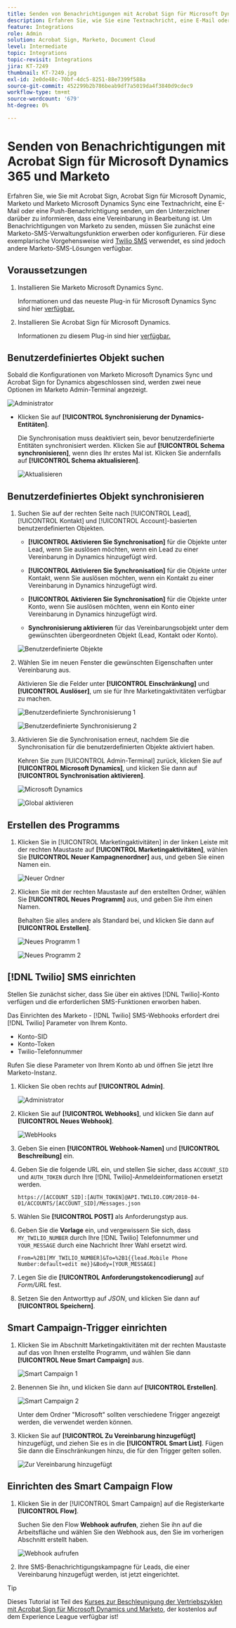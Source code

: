 ```yaml
---
title: Senden von Benachrichtigungen mit Acrobat Sign für Microsoft Dynamics 365 und Marketo
description: Erfahren Sie, wie Sie eine Textnachricht, eine E-Mail oder eine Push-Benachrichtigung senden, damit der Unterzeichner weiß, dass eine Vereinbarung in Bearbeitung ist.
feature: Integrations
role: Admin
solution: Acrobat Sign, Marketo, Document Cloud
level: Intermediate
topic: Integrations
topic-revisit: Integrations
jira: KT-7249
thumbnail: KT-7249.jpg
exl-id: 2e0de48c-70bf-4dc5-8251-88e7399f588a
source-git-commit: 452299b2b786beab9df7a5019da4f3840d9cdec9
workflow-type: tm+mt
source-wordcount: '679'
ht-degree: 0%

---
```


# Senden von Benachrichtigungen mit Acrobat Sign für Microsoft Dynamics 365 und Marketo

Erfahren Sie, wie Sie mit Acrobat Sign, Acrobat Sign für Microsoft Dynamic, Marketo und Marketo Microsoft Dynamics Sync eine Textnachricht, eine E-Mail oder eine Push-Benachrichtigung senden, um den Unterzeichner darüber zu informieren, dass eine Vereinbarung in Bearbeitung ist. Um Benachrichtigungen von Marketo zu senden, müssen Sie zunächst eine Marketo-SMS-Verwaltungsfunktion erwerben oder konfigurieren. Für diese exemplarische Vorgehensweise wird [Twilio SMS](https://launchpoint.marketo.com/twilio/twilio-sms-for-marketo/) verwendet, es sind jedoch andere Marketo-SMS-Lösungen verfügbar.

## Voraussetzungen

1. Installieren Sie Marketo Microsoft Dynamics Sync.

   Informationen und das neueste Plug-in für Microsoft Dynamics Sync sind hier [verfügbar.](https://experienceleague.adobe.com/docs/marketo/using/product-docs/crm-sync/microsoft-dynamics/marketo-plugin-releases-for-microsoft-dynamics.html)

1. Installieren Sie Acrobat Sign für Microsoft Dynamics.

   Informationen zu diesem Plug-in sind hier [ verfügbar.](https://helpx.adobe.com/ca/sign/using/microsoft-dynamics-integration-installation-guide.html)

## Benutzerdefiniertes Objekt suchen

Sobald die Konfigurationen von Marketo Microsoft Dynamics Sync und Acrobat Sign for Dynamics abgeschlossen sind, werden zwei neue Optionen im Marketo Admin-Terminal angezeigt.

![Administrator](assets/adminTerminal.png)

* Klicken Sie auf **[!UICONTROL Synchronisierung der Dynamics-Entitäten]**.

  Die Synchronisation muss deaktiviert sein, bevor benutzerdefinierte Entitäten synchronisiert werden. Klicken Sie auf **[!UICONTROL Schema synchronisieren]**, wenn dies Ihr erstes Mal ist. Klicken Sie andernfalls auf **[!UICONTROL Schema aktualisieren]**.

  ![Aktualisieren](assets/refreshSchema.png)

## Benutzerdefiniertes Objekt synchronisieren

1. Suchen Sie auf der rechten Seite nach [!UICONTROL Lead], [!UICONTROL Kontakt] und [!UICONTROL Account]-basierten benutzerdefinierten Objekten.

   * **[!UICONTROL Aktivieren Sie Synchronisation]** für die Objekte unter Lead, wenn Sie auslösen möchten, wenn ein Lead zu einer Vereinbarung in Dynamics hinzugefügt wird.

   * **[!UICONTROL Aktivieren Sie Synchronisation]** für die Objekte unter Kontakt, wenn Sie auslösen möchten, wenn ein Kontakt zu einer Vereinbarung in Dynamics hinzugefügt wird.

   * **[!UICONTROL Aktivieren Sie Synchronisation]** für die Objekte unter Konto, wenn Sie auslösen möchten, wenn ein Konto einer Vereinbarung in Dynamics hinzugefügt wird.

   * **Synchronisierung aktivieren** für das Vereinbarungsobjekt unter dem gewünschten übergeordneten Objekt (Lead, Kontakt oder Konto).

   ![Benutzerdefinierte Objekte](assets/enableSyncDynamics.png)

1. Wählen Sie im neuen Fenster die gewünschten Eigenschaften unter Vereinbarung aus.

   Aktivieren Sie die Felder unter **[!UICONTROL Einschränkung]** und **[!UICONTROL Auslöser]**, um sie für Ihre Marketingaktivitäten verfügbar zu machen.

   ![Benutzerdefinierte Synchronisierung 1](assets/entitySync1.png)

   ![Benutzerdefinierte Synchronisierung 2](assets/entitySync2.png)

1. Aktivieren Sie die Synchronisation erneut, nachdem Sie die Synchronisation für die benutzerdefinierten Objekte aktiviert haben.

   Kehren Sie zum [!UICONTROL Admin-Terminal] zurück, klicken Sie auf **[!UICONTROL Microsoft Dynamics]**, und klicken Sie dann auf **[!UICONTROL Synchronisation aktivieren]**.

   ![Microsoft Dynamics](assets/microsoftDynamics.png)

   ![Global aktivieren](assets/enableGlobalDynamics.png)

## Erstellen des Programms

1. Klicken Sie in [!UICONTROL Marketingaktivitäten] in der linken Leiste mit der rechten Maustaste auf **[!UICONTROL Marketingaktivitäten]**, wählen Sie **[!UICONTROL Neuer Kampagnenordner]** aus, und geben Sie einen Namen ein.

   ![Neuer Ordner](assets/newFolder.png)

1. Klicken Sie mit der rechten Maustaste auf den erstellten Ordner, wählen Sie **[!UICONTROL Neues Programm]** aus, und geben Sie ihm einen Namen.

   Behalten Sie alles andere als Standard bei, und klicken Sie dann auf **[!UICONTROL Erstellen]**.

   ![Neues Programm 1](assets/newProgram1.png)

   ![Neues Programm 2](assets/newProgram2.png)

## [!DNL Twilio] SMS einrichten

Stellen Sie zunächst sicher, dass Sie über ein aktives [!DNL Twilio]-Konto verfügen und die erforderlichen SMS-Funktionen erworben haben.

Das Einrichten des Marketo - [!DNL Twilio] SMS-Webhooks erfordert drei [!DNL Twilio] Parameter von Ihrem Konto.

* Konto-SID
* Konto-Token
* Twilio-Telefonnummer

Rufen Sie diese Parameter von Ihrem Konto ab und öffnen Sie jetzt Ihre Marketo-Instanz.

1. Klicken Sie oben rechts auf **[!UICONTROL Admin]**.

   ![Administrator](assets/adminTab.png)

1. Klicken Sie auf **[!UICONTROL Webhooks]**, und klicken Sie dann auf **[!UICONTROL Neues Webhook]**.

   ![WebHooks](assets/webhooks.png)

1. Geben Sie einen **[!UICONTROL Webhook-Namen]** und **[!UICONTROL Beschreibung]** ein.

1. Geben Sie die folgende URL ein, und stellen Sie sicher, dass `ACCOUNT_SID` und `AUTH_TOKEN` durch Ihre [!DNL Twilio]-Anmeldeinformationen ersetzt werden.

   ```
   https://[ACCOUNT_SID]:[AUTH_TOKEN]@API.TWILIO.COM/2010-04-01/ACCOUNTS/[ACCOUNT_SID]/Messages.json
   ```

1. Wählen Sie **[!UICONTROL POST]** als Anforderungstyp aus.

1. Geben Sie die **Vorlage** ein, und vergewissern Sie sich, dass `MY_TWILIO_NUMBER` durch Ihre [!DNL Twilio] Telefonnummer und `YOUR_MESSAGE` durch eine Nachricht Ihrer Wahl ersetzt wird.

   ```
   From=%2B1[MY_TWILIO_NUMBER]&To=%2B1{{lead.Mobile Phone Number:default=edit me}}&Body=[YOUR_MESSAGE]
   ```

1. Legen Sie die **[!UICONTROL Anforderungstokencodierung]** auf *Form/URL* fest.

1. Setzen Sie den Antworttyp auf *JSON*, und klicken Sie dann auf **[!UICONTROL Speichern]**.

## Smart Campaign-Trigger einrichten

1. Klicken Sie im Abschnitt Marketingaktivitäten mit der rechten Maustaste auf das von Ihnen erstellte Programm, und wählen Sie dann **[!UICONTROL Neue Smart Campaign]** aus.

   ![Smart Campaign 1](assets/smartCampaign1.png)

1. Benennen Sie ihn, und klicken Sie dann auf **[!UICONTROL Erstellen]**.

   ![Smart Campaign 2](assets/smartCampaign3.png)

   Unter dem Ordner &quot;Microsoft&quot; sollten verschiedene Trigger angezeigt werden, die verwendet werden können.

1. Klicken Sie auf **[!UICONTROL Zu Vereinbarung hinzugefügt]** hinzugefügt, und ziehen Sie es in die **[!UICONTROL Smart List]**. Fügen Sie dann die Einschränkungen hinzu, die für den Trigger gelten sollen.

   ![Zur Vereinbarung hinzugefügt](assets/addedToAgreementDynamics.png)

## Einrichten des Smart Campaign Flow

1. Klicken Sie in der [!UICONTROL Smart Campaign] auf die Registerkarte **[!UICONTROL Flow]**.

   Suchen Sie den Flow **Webhook aufrufen**, ziehen Sie ihn auf die Arbeitsfläche und wählen Sie den Webhook aus, den Sie im vorherigen Abschnitt erstellt haben.

   ![Webhook aufrufen](assets/callWebhook.png)

1. Ihre SMS-Benachrichtigungskampagne für Leads, die einer Vereinbarung hinzugefügt werden, ist jetzt eingerichtet.
>[!TIP]
>
>Dieses Tutorial ist Teil des [Kurses zur Beschleunigung der Vertriebszyklen mit Acrobat Sign für Microsoft Dynamics und Marketo](https://experienceleague.adobe.com/?recommended=Sign-U-1-2021.1), der kostenlos auf dem Experience League verfügbar ist!